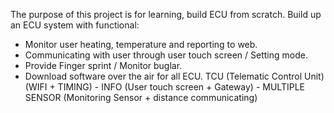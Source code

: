 The purpose of this project is for learning, build ECU from scratch.
Build up an ECU system with functional:
- Monitor user heating, temperature and reporting to web.
- Communicating with user through user touch screen / Setting mode.
- Provide Finger sprint / Monitor buglar.
- Download software over the air for all ECU.
 TCU (Telematic Control Unit) (WIFI + TIMING) - INFO (User touch screen + Gateway) - MULTIPLE SENSOR (Monitoring Sensor + distance communicating)
